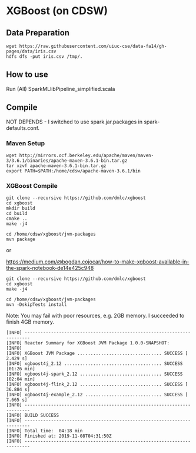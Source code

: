 # XGBoost (on CDSW)


## Data Preparation
```
wget https://raw.githubusercontent.com/uiuc-cse/data-fa14/gh-pages/data/iris.csv
hdfs dfs -put iris.csv /tmp/.
```

## How to use
Run (All) SparkMLlibPipeline_simplified.scala

## Compile
NOT DEPENDS - I switched to use spark.jar.packages in spark-defaults.conf.
### Maven Setup
```
wget http://mirrors.ocf.berkeley.edu/apache/maven/maven-3/3.6.1/binaries/apache-maven-3.6.1-bin.tar.gz
tar xzvf apache-maven-3.6.1-bin.tar.gz 
export PATH=$PATH:/home/cdsw/apache-maven-3.6.1/bin
```

### XGBoost Compile
```
git clone --recursive https://github.com/dmlc/xgboost
cd xgboost
mkdir build
cd build
cmake ..
make -j4

cd /home/cdsw/xgboost/jvm-packages
mvn package
```

or

https://medium.com/@bogdan.cojocar/how-to-make-xgboost-available-in-the-spark-notebook-de14e425c948

```
git clone --recursive https://github.com/dmlc/xgboost
cd xgboost
make -j4

cd /home/cdsw/xgboost/jvm-packages
mvn -DskipTests install
```
Note: You may fail with poor resources, e.g. 2GB memory. I succeeded to finish 4GB memory.

```
[INFO] ------------------------------------------------------------------------
[INFO] Reactor Summary for XGBoost JVM Package 1.0.0-SNAPSHOT:
[INFO] 
[INFO] XGBoost JVM Package ................................ SUCCESS [  2.429 s]
[INFO] xgboost4j_2.12 ..................................... SUCCESS [01:26 min]
[INFO] xgboost4j-spark_2.12 ............................... SUCCESS [02:04 min]
[INFO] xgboost4j-flink_2.12 ............................... SUCCESS [ 36.884 s]
[INFO] xgboost4j-example_2.12 ............................. SUCCESS [  7.665 s]
[INFO] ------------------------------------------------------------------------
[INFO] BUILD SUCCESS
[INFO] ------------------------------------------------------------------------
[INFO] Total time:  04:18 min
[INFO] Finished at: 2019-11-08T04:31:50Z
[INFO] ------------------------------------------------------------------------
```
